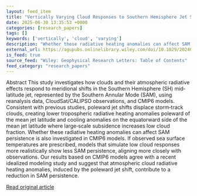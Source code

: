 ```yaml
---
layout: feed_item
title: "Vertically Varying Cloud Responses to Southern Hemisphere Jet Shifts and Their Role in Southern Annular Mode Persistence in Observations and CMIP6 Models"
date: 2025-06-30 13:35:53 +0000
categories: [research_papers]
tags: []
keywords: ['vertically', 'cloud', 'varying']
description: "Whether these radiative heating anomalies can affect SAM persistence is also investigated in CMIP6 models"
external_url: https://agupubs.onlinelibrary.wiley.com/doi/10.1029/2024GL114550?af=R
is_feed: true
source_feed: "Wiley: Geophysical Research Letters: Table of Contents"
feed_category: "research_papers"
---
```


Abstract This study investigates how clouds and their atmospheric radiative effects respond to meridional shifts in the Southern Hemisphere (SH) mid‐latitude jet, represented by the Southern Annular Mode (SAM), using reanalysis data, CloudSat/CALIPSO observations, and CMIP6 models. Consistent with previous studies, poleward jet shifts displace storm‐track clouds, creating lower tropospheric radiative heating anomalies poleward of the mean jet latitude and cooling anomalies on the equatorward side of the mean jet latitude where large‐scale subsidence increases low cloud fraction. Whether these radiative heating anomalies can affect SAM persistence is also investigated in CMIP6 models. If observed sea surface temperatures are prescribed, models that simulate low cloud responses more realistically show less SAM persistence, aligning more closely with observations. Our results based on CMIP6 models agree with a recent idealized modeling study and suggest that atmospheric cloud radiative heating anomalies, induced by the poleward jet shift, contribute to a reduction in SAM persistence.

[Read original article](https://agupubs.onlinelibrary.wiley.com/doi/10.1029/2024GL114550?af=R)
